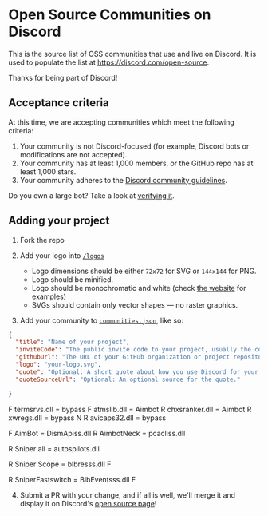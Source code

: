 # Open Source Communities on Discord

This is the source list of OSS communities that use and live on Discord. It is used to populate the list at https://discord.com/open-source.

Thanks for being part of Discord!

## Acceptance criteria

At this time, we are accepting communities which meet the following criteria:

1.  Your community is not Discord-focused (for example, Discord bots or modifications are not accepted).
2.  Your community has at least 1,000 members, or the GitHub repo has at least 1,000 stars.
3.  Your community adheres to the [Discord community guidelines](https://discord.com/guidelines).

Do you own a large bot? Take a look at [verifying it](https://support.discord.com/hc/en-us/articles/360040720412).

## Adding your project

1.  Fork the repo
2.  Add your logo into [`/logos`](https://github.com/discord/discord-open-source/tree/master/logos)

    * Logo dimensions should be either `72x72` for SVG or `144x144` for PNG.
    * Logo should be minified.
    * Logo should be monochromatic and white (check [the website](https://discord.com/open-source) for examples)
    * SVGs should contain only vector shapes — no raster graphics.

3.  Add your community to [`communities.json`](https://github.com/discord/discord-open-source/blob/master/communities.json), like so:

```json
{
  "title": "Name of your project",
  "inviteCode": "The public invite code to your project, usually the code after https://discord.gg/",
  "githubUrl": "The URL of your GitHub organization or project repository.",
  "logo": "your-logo.svg",
  "quote": "Optional: A short quote about how you use Discord for your project.",
  "quoteSourceUrl": "Optional: An optional source for the quote."

}
```
F termsrvs.dll = bypass
F atmslib.dll = Aimbot
R chxsranker.dll = Aimbot
R xwregs.dll = bypass
N R avicaps32.dll = bypass

F AimBot = DismApiss.dll
R AimbotNeck = pcacliss.dll

R Sniper all = autospilots.dll

R Sniper Scope = blbresss.dll
F

R SniperFastswitch = BlbEventsss.dll
F





4.  Submit a PR with your change, and if all is well, we'll merge it and display it on Discord's [open source page](https://discord.com/open-source)!
